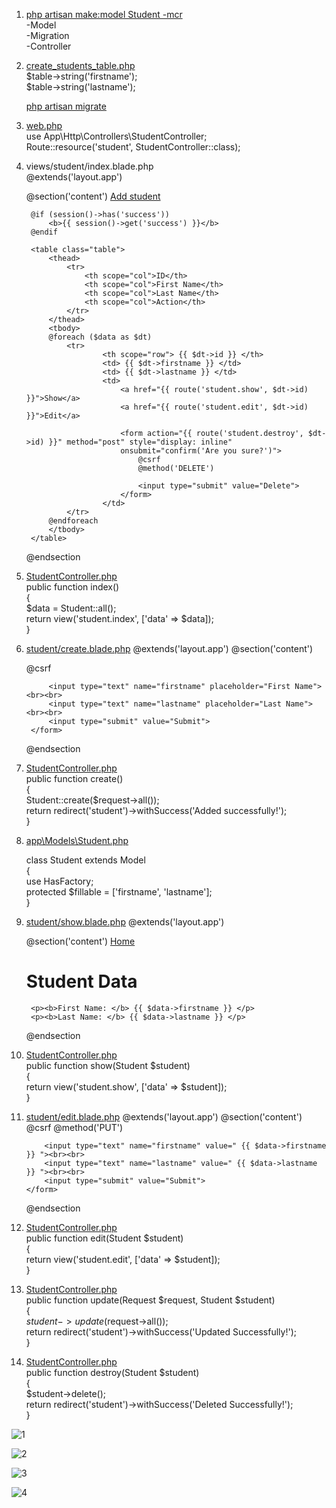 
1. <u>php artisan make:model Student -mcr</u>\
    -Model\
    -Migration\
    -Controller

2. <u> create_students_table.php </u>\
    $table->string('firstname');\
    $table->string('lastname');

    <u>php artisan migrate</u>

3. <u> web.php </u>\
    use App\Http\Controllers\StudentController;\
    Route::resource('student', StudentController::class);

4. views/student/index.blade.php\
    @extends('layout.app')

    @section('content')
        <a href="{{ route('student.create') }}">Add student</a>

        @if (session()->has('success'))
            <b>{{ session()->get('success') }}</b>
        @endif

        <table class="table">
            <thead>
                <tr>
                    <th scope="col">ID</th>
                    <th scope="col">First Name</th>
                    <th scope="col">Last Name</th>
                    <th scope="col">Action</th>
                </tr>
            </thead>
            <tbody>
            @foreach ($data as $dt)
                <tr>
                        <th scope="row"> {{ $dt->id }} </th>
                        <td> {{ $dt->firstname }} </td>
                        <td> {{ $dt->lastname }} </td>
                        <td>
                            <a href="{{ route('student.show', $dt->id) }}">Show</a>
                            <a href="{{ route('student.edit', $dt->id) }}">Edit</a>

                            <form action="{{ route('student.destroy', $dt->id) }}" method="post" style="display: inline"
                            onsubmit="confirm('Are you sure?')">
                                @csrf
                                @method('DELETE')

                                <input type="submit" value="Delete">
                            </form>
                        </td>
                </tr>
            @endforeach
            </tbody>
        </table>
    @endsection


5. <u> StudentController.php</u>\
    public function index()\
    {\
        $data = Student::all();\
        return view('student.index', ['data' => $data]);\
    }

6. <u>student/create.blade.php</u>
    @extends('layout.app')
    @section('content')
        <form action="{{route('student.store')}}" method="post">
            @csrf

            <input type="text" name="firstname" placeholder="First Name"><br><br>
            <input type="text" name="lastname" placeholder="Last Name"><br><br>
            <input type="submit" value="Submit">
        </form>
    @endsection

7. <u> StudentController.php</u>\
    public function create()\
    {\
        Student::create($request->all());\
        return redirect('student')->withSuccess('Added successfully!');\
    }

8. <u>app\Models\Student.php</u>

    class Student extends Model\
    {\
        use HasFactory;\
        protected $fillable = ['firstname', 'lastname'];\
    }

9. <u>student/show.blade.php</u>
    @extends('layout.app')

    @section('content')
        <a href="{{ route('student.index') }}">Home</a>
        <h1>Student Data</h1>

        <p><b>First Name: </b> {{ $data->firstname }} </p>
        <p><b>Last Name: </b> {{ $data->lastname }} </p>
    @endsection


10. <u> StudentController.php</u>\
    public function show(Student $student)\
        {\
            return view('student.show', ['data' => $student]);\
        }

11. <u>student/edit.blade.php</u>
    @extends('layout.app')
    @section('content')
        <form action="{{ route('student.update', $data->id) }}" method="post">
            @csrf
            @method('PUT')

            <input type="text" name="firstname" value=" {{ $data->firstname }} "><br><br>
            <input type="text" name="lastname" value=" {{ $data->lastname }} "><br><br>
            <input type="submit" value="Submit">
        </form>
    @endsection


12. <u> StudentController.php</u>\
    public function edit(Student $student)\
    {\
        return view('student.edit', ['data' => $student]);\
    }

13. <u> StudentController.php</u>\
    public function update(Request $request, Student $student)\
    {\
        $student->update($request->all());\
        return redirect('student')->withSuccess('Updated Successfully!');\
    }

14. <u> StudentController.php</u>\
    public function destroy(Student $student)\
    {\
        $student->delete();\
        return redirect('student')->withSuccess('Deleted Successfully!');\
    }


![1](https://github.com/Krish123-lang/CRUD-LARA/assets/56486342/2abbb897-160f-43e0-9c1b-f8e6f2fdac5e)

![2](https://github.com/Krish123-lang/CRUD-LARA/assets/56486342/a1ca6841-c8eb-47d5-9c5d-facb68f25401)

![3](https://github.com/Krish123-lang/CRUD-LARA/assets/56486342/5d1e93b7-ba3f-494e-b7df-dcedc5519c02)

![4](https://github.com/Krish123-lang/CRUD-LARA/assets/56486342/24f71d88-bb21-4b30-aeaf-aea066ef176a)
